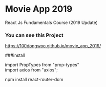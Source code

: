 # Movie App 2019

React Js Fundamentals Course (2019 Update)

### You can see this Project
https://100dongwoo.github.io/movie_app_2019/


###install

import PropTypes from "prop-types" <br>
import axios from "axios";

npm install react-router-dom